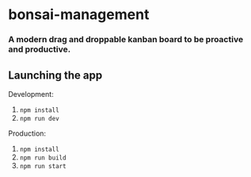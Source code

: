 # bonsai-management
### A modern drag and droppable kanban board to be proactive and productive. <br>


## Launching the app

Development:
1. `npm install`
2. `npm run dev`


Production:
1. `npm install`
2. `npm run build`
3. `npm run start`
